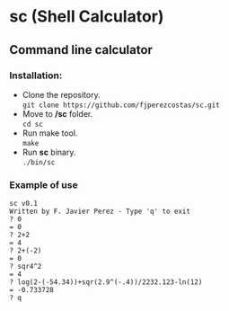 # sc (Shell Calculator)
## Command line calculator
### Installation:
- Clone the repository.<br>
  `git clone https://github.com/fjperezcostas/sc.git`
- Move to **/sc** folder.<br>
  `cd sc`
- Run make tool.<br>
  `make`
- Run **sc** binary.<br>
  `./bin/sc`
### Example of use
```
sc v0.1
Written by F. Javier Perez - Type 'q' to exit
? 0
= 0
? 2+2
= 4
? 2+(-2)
= 0
? sqr4^2
= 4
? log(2-(-54.34))+sqr(2.9^(-.4))/2232.123-ln(12)
= -0.733728
? q

```
